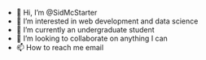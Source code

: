 - 👋 Hi, I’m @SidMcStarter
- 👀 I’m interested in web development and data science 
- 🌱 I’m currently an undergraduate student 
- 💞️ I’m looking to collaborate on anything I can
- 📫 How to reach me email

<!---
SidMcStarter/SidMcStarter is a ✨ special ✨ repository because its `README.md` (this file) appears on your GitHub profile.
You can click the Preview link to take a look at your changes.
--->

